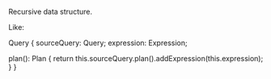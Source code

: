 Recursive data structure.

Like:

Query {
  sourceQuery: Query;
  expression: Expression;

  plan(): Plan {
    return this.sourceQuery.plan().addExpression(this.expression);
  }
}